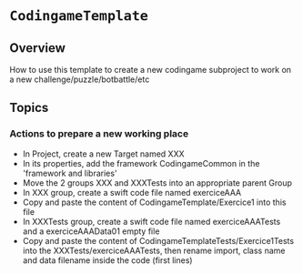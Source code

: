 # ``CodingameTemplate``

## Overview

How to use this template to create a new codingame subproject to work on a new challenge/puzzle/botbattle/etc

## Topics

### Actions to prepare a new working place

- In Project, create a new Target named XXX
- In its properties, add the framework CodingameCommon in the 'framework and libraries'
- Move the 2 groups XXX and XXXTests into an appropriate parent Group
- In XXX group, create a swift code file named exerciceAAA
- Copy and paste the content of CodingameTemplate/Exercice1 into this file
- In XXXTests group, create a swift code file named exerciceAAATests and a exerciceAAAData01 empty file
- Copy and paste the content of CodingameTemplateTests/Exercice1Tests into the XXXTests/exerciceAAATests, then rename import, class name and data filename inside the code (first lines)


